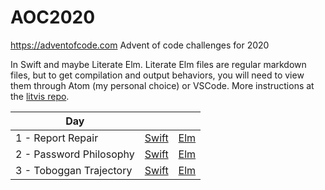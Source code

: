 # AOC2020
https://adventofcode.com
Advent of code challenges for 2020

In Swift and maybe Literate Elm. 
Literate Elm files are regular markdown files, but to get compilation and output behaviors, you will need to view them through Atom (my personal choice) or VSCode. More instructions at the [litvis repo](https://github.com/gicentre/litvis).

| Day   |      |   |
|-------|------|---|
| 1 - Report Repair           | [Swift](AOC2020/DayOne.swift)       | [Elm](LiterateElm/problems/dayOne.md)  |
| 2 - Password Philosophy     | [Swift](AOC2020/DayTwo.swift)       | [Elm](LiterateElm/problems/dayOne.md)  |
| 3 - Toboggan Trajectory     | [Swift](AOC2020/DayTree.swift)      | [Elm](LiterateElm/problems/dayOne.md)  |
